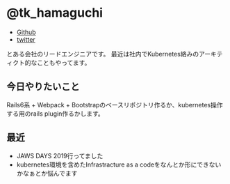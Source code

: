 # @tk_hamaguchi

- [Github](https://github.com/tk-hamaguchi/)
- [twitter](https://twitter.com/tk_hamaguchi)

とある会社のリードエンジニアです。
最近は社内でKubernetes絡みのアーキティクト的なこともやってます。


## 今日やりたいこと

Rails6系 + Webpack + Bootstrapのベースリポジトリ作るか、kubernetes操作する用のrails plugin作るかします。


## 最近

* JAWS DAYS 2019行ってました
* kubernetes環境を含めたInfrastracture as a codeをなんとか形にできないかなぁとか悩んでます
